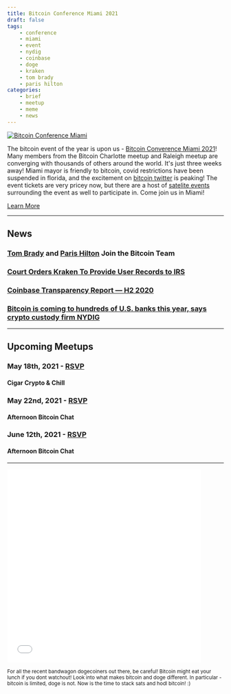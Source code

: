 ```yaml
---
title: Bitcoin Conference Miami 2021
draft: false
tags:
    - conference
    - miami
    - event
    - nydig
    - coinbase
    - doge
    - kraken
    - tom brady
    - paris hilton
categories:
    - brief
    - meetup
    - meme
    - news
---
```


[![Bitcoin Conference Miami](/assets/img/posts/bitcoin-conference-miami-2021.jpg "Bitcoin Conference Miami")](https://b.tc/conference)

The bitcoin event of the year is upon us - [Bitcoin Converence Miami 2021](https://b.tc/conference)! Many members from the Bitcoin Charlotte meetup and Raleigh meetup are converging with thousands of others around the world. It's just three weeks away! Miami mayor is friendly to bitcoin, covid restrictions have been suspended in florida, and the excitement on [bitcoin twitter](https://twitter.com/search?q=%23bitcoin) is peaking! The event tickets are very pricey now, but there are a host of [satelite events]() surrounding the event as well to participate in. Come join us in Miami! 


<a class="cta" href="https://b.tc/conference">Learn More</a>

---

## News

### [Tom Brady](https://twitter.com/TomBrady/status/1391746521381617667) and [Paris Hilton](https://twitter.com/ParisHilton/status/1391158740334780416) Join the Bitcoin Team

### [Court Orders Kraken To Provide User Records to IRS](https://www.justice.gov/opa/pr/court-authorizes-service-john-doe-summons-seeking-identities-us-taxpayers-who-have-used-1)

### [Coinbase Transparency Report — H2 2020](https://blog.coinbase.com/coinbase-transparency-report-h2-2020-b8ef1632c4dc)

### [Bitcoin is coming to hundreds of U.S. banks this year, says crypto custody firm NYDIG](https://www.cnbc.com/2021/05/05/bitcoin-is-coming-to-hundreds-of-us-banks-says-crypto-firm-nydig-.html)

---

## Upcoming Meetups

### May 18th, 2021 - [RSVP](https://www.meetup.com/BitcoinCharlotte/events/276428708/)
#### Cigar Crypto & Chill

### May 22nd, 2021 - [RSVP](https://www.meetup.com/BitcoinCharlotte/events/277165000/)
#### Afternoon Bitcoin Chat

### June 12th, 2021 - [RSVP](https://www.meetup.com/BitcoinCharlotte/events/278000016/)
#### Afternoon Bitcoin Chat


---

<embed src="/assets/img/posts/bitcoin-doge-monster.mp4" autostart="false" height="450" width="450" /></embed>

<small> For all the recent bandwagon dogecoiners out there, be careful! Bitcoin might eat your lunch if you dont watchout! Look into what makes bitcoin and doge different. In particular - bitcoin is limited, doge is not. Now is the time to stack sats and hodl bitcoin! :) </small>


